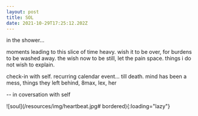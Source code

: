 ```yaml
---
layout: post
title: SOL
date: 2021-10-29T17:25:12.202Z
---
```


in the shower...

moments leading to this slice of time heavy. wish it to be over, for burdens to be washed away. the wish now to be still, let the pain space. things i do not wish to explain.

check-in with self. recurring calendar event... till death. mind has been a mess, things they left behind, 8max, lex, her

 -- in coversation with self

![soul](/resources/img/heartbeat.jpg# bordered){:loading="lazy"}


